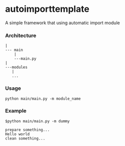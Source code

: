 # autoimporttemplate

A simple framework that using automatic import module


### Architecture

```
|
--- main
    |
    ---main.py
|
---modules
   |
   ...
```

### Usage

```
python main/main.py -m module_name
```

### Example

```
$python main/main.py -m dummy

prepare something...
Hello world
clean something...
```

